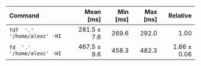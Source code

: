 | Command | Mean [ms] | Min [ms] | Max [ms] | Relative |
|:---|---:|---:|---:|---:|
| `fdf  '.' '/home/alexc' -HI` | 281.5 ± 7.6 | 269.6 | 292.0 | 1.00 |
| `fd  '.' '/home/alexc' -HI` | 467.5 ± 9.6 | 458.3 | 482.3 | 1.66 ± 0.06 |
